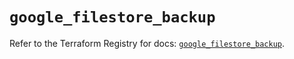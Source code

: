 # `google_filestore_backup`

Refer to the Terraform Registry for docs: [`google_filestore_backup`](https://registry.terraform.io/providers/hashicorp/google-beta/6.40.0/docs/resources/google_filestore_backup).

